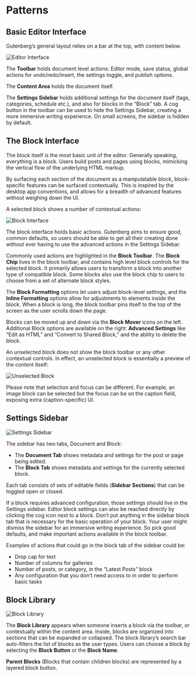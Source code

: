 # Patterns

## Basic Editor Interface

Gutenberg’s general layout relies on a bar at the top, with content below.

![Editor Interface](https://cldup.com/VWA_jMcIRw-3000x3000.png)

The **Toolbar** holds document level actions: Editor mode, save status, global actions for undo/redo/insert, the settings toggle, and publish options.

The **Content Area** holds the document itself.

The **Settings Sidebar** holds additional settings for the document itself (tags, categories, schedule etc.), and also for blocks in the “Block” tab. A cog button in the toolbar can be used to hide the Settings Sidebar, creating a more immersive writing experience. On small screens, the sidebar is hidden by default. 

## The Block Interface

The block itself is the most basic unit of the editor. Generally speaking, everything is a block. Users build posts and pages using blocks, mimicking the vertical flow of the underlying HTML markup. 

By surfacing each section of the document as a manipulatable block, block-specific features can be surfaced contextually. This is inspired by the desktop app conventions, and allows for a breadth of advanced features without weighing down the UI. 

A selected block shows a number of contextual actions:

![Block Interface](https://cldup.com/3tQqIncKPB-3000x3000.png)

The block interface holds basic actions. Gutenberg aims to ensure good, common defaults, so users should be able to get all their creating done without ever having to use the advanced actions in the Settings Sidebar.

Commonly used actions are highlighted in the **Block Toolbar**. The **Block Chip** lives in the block toolbar, and contains high level block controls for the selected block. It primarily allows users to transform a block into another type of compatible block. Some blocks also use the block chip to users to choose from a set of alternate block styles. 

The **Block Formatting** options let users adjust block-level settings, and the **Inline Formatting** options allow for adjustments to elements inside the block. When a block is long, the block toolbar pins itself to the top of the screen as the user scrolls down the page. 

Blocks can be moved up and down via the **Block Mover** icons on the left. Additional Block options are available on the right: **Advanced Settings** like “Edit as HTML” and “Convert to Shared Block,” and the ability to delete the block.

An unselected block does not show the block toolbar or any other contextual controls. In effect, an unselected block is essentially a preview of the content itself:

![Unselected Block](https://cldup.com/DH9HZnEgwH-3000x3000.png)

Please note that selection and focus can be different. For example, an image block can be selected but the focus can be on the caption field, exposing extra (caption-specific) UI.

## Settings Sidebar

![Settings Sidebar](https://cldup.com/iAqrn6Gc8o-3000x3000.png)

The sidebar has two tabs, Document and Block:

- The **Document Tab** shows metadata and settings for the post or page being edited.
- The **Block Tab** shows metadata and settings for the currently selected block.

Each tab consists of sets of editable fields (**Sidebar Sections**) that can be toggled open or closed. 

If a block requires advanced configuration, those settings should live in the Settings sidebar. Editor block settings can also be reached directly by clicking the cog icon next to a block. Don’t put anything in the sidebar block tab that is necessary for the basic operation of your block. Your user might dismiss the sidebar for an immersive writing experience. So pick good defaults, and make important actions available in the block toolbar.

Examples of actions that could go in the block tab of the sidebar could be:

- Drop cap for text
- Number of columns for galleries
- Number of posts, or category, in the “Latest Posts” block
- Any configuration that you don’t need access to in order to perform basic tasks

## Block Library

![Block Library](https://cldup.com/7QoQIoLk-A-3000x3000.png)

The **Block Library** appears when someone inserts a block via the toolbar, or contextually within the content area. Inside, blocks are organized into sections that can be expanded or collapsed. The block library’s search bar auto-filters the list of blocks as the user types. Users can choose a block by selecting the **Block Button** or the **Block Name**. 

**Parent Blocks** (Blocks that contain children blocks) are represented by a layered block button.
